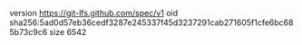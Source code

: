 version https://git-lfs.github.com/spec/v1
oid sha256:5ad0d57eb36cedf3287e245337f45d3237291cab271605f1cfe6bc685b73c9c6
size 6542
